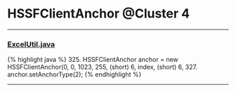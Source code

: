 # HSSFClientAnchor @Cluster 4

***

### [ExcelUtil.java](https://searchcode.com/codesearch/view/73315299/)
{% highlight java %}
325. HSSFClientAnchor anchor = new HSSFClientAnchor(0, 0, 1023, 255, (short) 6, index, (short) 6,
327. anchor.setAnchorType(2);
{% endhighlight %}

***

